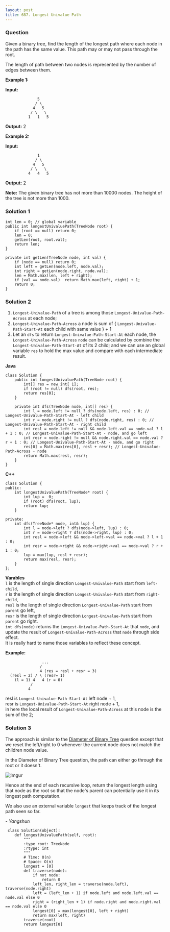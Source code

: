 ```yaml
---
layout: post
title: 687. Longest Univalue Path
---
```

### Question
Given a binary tree, find the length of the longest path where each node in
the path has the same value. This path may or may not pass through the root.

The length of path between two nodes is represented by the number of edges
between them.



 **Example 1:**

 **Input:**

    
    
                  5
                 / \
                4   5
               / \   \
              1   1   5
    

**Output:**  2



**Example 2:**

**Input:**

    
    
                  1
                 / \
                4   5
               / \   \
              4   4   5
    

**Output:**  2



 **Note:** The given binary tree has not more than 10000 nodes. The height of
the tree is not more than 1000.

### Solution 1
    
    
    int len = 0; // global variable
    public int longestUnivaluePath(TreeNode root) {
        if (root == null) return 0;
        len = 0;
        getLen(root, root.val);
        return len;
    }
    
    private int getLen(TreeNode node, int val) {
        if (node == null) return 0;
        int left = getLen(node.left, node.val);
        int right = getLen(node.right, node.val);
        len = Math.max(len, left + right);
        if (val == node.val)  return Math.max(left, right) + 1;
        return 0;
    }


### Solution 2
  1. `Longest-Univalue-Path` of a tree is among those `Longest-Univalue-Path-Across` at each node;
  2. `Longest-Univalue-Path-Across` a node is sum of { `Longest-Univalue-Path-Start-At` each child with same value } + 1
  3. Let an `dfs` to return `Longest-Univalue-Path-Start-At` each node, the `Longest-Univalue-Path-Across` `node` can be calculated by combine the `Longest-Univalue-Path-Start-At` of its 2 child; and we can use an global variable `res` to hold the max value and compare with each intermediate result.

 **Java**

    
    
    class Solution {
        public int longestUnivaluePath(TreeNode root) {
            int[] res = new int[ 1];
            if (root != null) dfs(root, res);
            return res[0];
        }
    
        private int dfs(TreeNode node, int[] res) {
            int l = node.left != null ? dfs(node.left, res) : 0; // Longest-Univalue-Path-Start-At - left child
            int r = node.right != null ? dfs(node.right, res) : 0; // Longest-Univalue-Path-Start-At - right child
            int resl = node.left != null && node.left.val == node.val ? l + 1 : 0; // Longest-Univalue-Path-Start-At - node, and go left
            int resr = node.right != null && node.right.val == node.val ? r + 1 : 0; // Longest-Univalue-Path-Start-At - node, and go right
            res[0] = Math.max(res[0], resl + resr); // Longest-Univalue-Path-Across - node
            return Math.max(resl, resr);
        }
    }
    

**C++**

    
    
    class Solution {
    public:
        int longestUnivaluePath(TreeNode* root) {
            int lup =  0;
            if (root) dfs(root, lup);
            return lup;
        }
    
    private:
        int dfs(TreeNode* node, int& lup) {
            int l = node->left ? dfs(node->left, lup) : 0;
            int r = node->right ? dfs(node->right, lup) : 0;
            int resl = node->left && node->left->val == node->val ? l + 1 : 0;
            int resr = node->right && node->right->val == node->val ? r + 1 : 0;
            lup = max(lup, resl + resr);
            return max(resl, resr);
        }
    };
    

**Varables**  
`l` is the length of single direction `Longest-Univalue-Path` start from
`left-child`,  
`r` is the length of single direction `Longest-Univalue-Path` start from
`right-child`,  
`resl` is the length of single direction `Longest-Univalue-Path` start from
`parent` go left,  
`resr` is the length of single direction `Longest-Univalue-Path` start from
`parent` go right.  
`int dfs(node)` returns the `Longest-Univalue-Path-Start-At` that `node`, and
update the result of `Longest-Univalue-Path-Across` that `node` through side
effect.  
It is really hard to name those variables to reflect these concept.

**Example:**

    
    
                    ...
                   /   
                   4 (res = resl + resr = 3)
      (resl = 2) / \ (resr= 1)
        (l = 1) 4   4 (r = 0)
               /     
              4
    

resl is `Longest-Univalue-Path-Start-At` left node + 1,  
resr is `Longest-Univalue-Path-Start-At` right node + 1,  
in here the local result of `Longest-Univalue-Path-Across` at this node is the
sum of the 2;


### Solution 3
The approach is similar to the [Diameter of Binary
Tree](https://leetcode.com/problems/diameter-of-binary-tree/) question except
that we reset the left/right to 0 whenever the current node does not match the
children node value.

In the Diameter of Binary Tree question, the path can either go through the
root or it doesn't.

![Imgur](https://i.imgur.com/N0zniqa.png)

Hence at the end of each recursive loop, return the longest length using that
node as the root so that the node's parent can potentially use it in its
longest path computation.

We also use an external variable `longest` that keeps track of the longest
path seen so far.

 _\- Yangshun_

    
    
     class Solution(object):
        def longestUnivaluePath(self, root):
            """
            :type root: TreeNode
            :rtype: int
            """
            # Time: O(n)
            # Space: O(n)
            longest = [0]
            def traverse(node):
                if not node:
                    return 0
                left_len, right_len = traverse(node.left), traverse(node.right)
                left = (left_len + 1) if node.left and node.left.val == node.val else 0
                right = (right_len + 1) if node.right and node.right.val == node.val else 0
                longest[0] = max(longest[0], left + right)
                return max(left, right)
            traverse(root)
            return longest[0]
    



